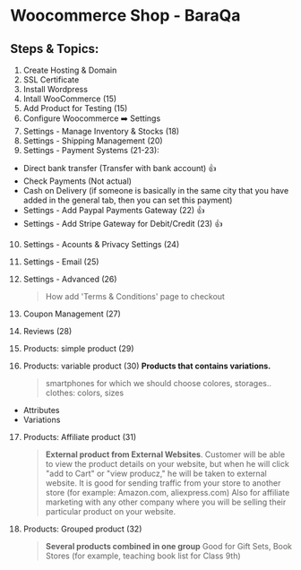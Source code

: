 # Woocommerce Shop - BaraQa

## Steps & Topics:

1. Create Hosting & Domain
2. SSL Certificate
3. Install Wordpress
4. Intall WooCommerce (15)
5. Add Product for Testing (15)
6. Configure Woocommerce ➡️ Settings
7. Settings - Manage Inventory & Stocks (18)
8. Settings - Shipping Management (20)
9. Settings - Payment Systems (21-23):

-   Direct bank transfer (Transfer with bank account) 👍
-   Check Payments (Not actual)
-   Cash on Delivery (if someone is basically in the same city that you have added in the general tab, then you can set this payment)
-   Settings - Add Paypal Payments Gateway (22) 👍
-   Settings - Add Stripe Gateway for Debit/Credit (23) 👍

10. Settings - Acounts & Privacy Settings (24)
11. Settings - Email (25)
12. Settings - Advanced (26)

    > How add 'Terms & Conditions' page to checkout

13. Coupon Management (27)
14. Reviews (28)
15. Products: simple product (29)
16. Products: variable product (30)
    **Products that contains variations.**
    > smartphones for which we should choose colores, storages..
    > clothes: colors, sizes

-   Attributes
-   Variations

17. Products: Affiliate product (31)

    > **External product from External Websites**.
    > Customer will be able to view the product details on your website, but when he will click "add to Cart" or "view producz," he will be taken to external website.
    > It is good for sending traffic from your store to another store (for example: Amazon.com, aliexpress.com)
    > Also for affiliate marketing with any other company where you will be selling their particular product on your website.

18. Products: Grouped product (32)
    > **Several products combined in one group**
    > Good for Gift Sets, Book Stores (for example, teaching book list for Class 9th)
